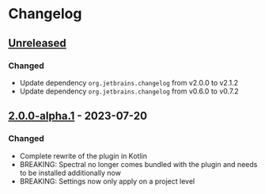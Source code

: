 <!-- Keep a Changelog guide -> https://keepachangelog.com -->

# Changelog

## [Unreleased]

### Changed

- Update dependency `org.jetbrains.changelog` from v2.0.0 to v2.1.2
- Update dependency `org.jetbrains.changelog` from v0.6.0 to v0.7.2

## [2.0.0-alpha.1] - 2023-07-20

### Changed

- Complete rewrite of the plugin in Kotlin
- BREAKING: Spectral no longer comes bundled with the plugin and needs to be installed additionally now
- BREAKING: Settings now only apply on a project level

[Unreleased]: https://github.com/SchwarzIT/spectral-intellij-plugin/compare/v2.0.0-alpha.1...HEAD

[2.0.0-alpha.1]: https://github.com/SchwarzIT/spectral-intellij-plugin/commits/v2.0.0-alpha.1
